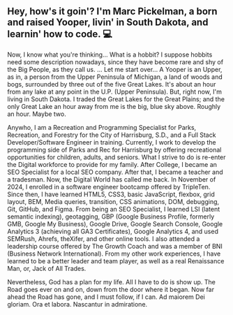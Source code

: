 ## Hey, how's it goin'? I'm Marc Pickelman, a born and raised Yooper, livin' in South Dakota, and learnin' how to code. 💻

Now, I know what you're thinking...
What is a hobbit? I suppose hobbits need some description nowadays, since they have become rare and shy of the Big People, as they call us.
... Let me start over...
A Yooper is an Upper, as in, a person from the Upper Peninsula of Michigan, a land of woods and bogs, surrounded by three out of the five Great Lakes. It's about an hour from any lake at any point in the U.P. (Upper Peninsula). But, right now, I'm living in South Dakota. I traded the Great Lakes for the Great Plains; and the only Great Lake an hour away from me is the big, blue sky above. Roughly an hour. Maybe two.

Anywho, I am a Recreation and Programming Specialist for Parks, Recreation, and Forestry for the City of Harrisburg, S.D., and a Full Stack Developer/Software Engineer in training. Currently, I work to develop the programming side of Parks and Rec for Harrisburg by offering recreational opportunities for children, adults, and seniors. What I strive to do is re-enter the Digital workforce to provide for my family. After College, I became an SEO Specialist for a local SEO company. After that, I became a teacher and a tradesman. Now, the Digital World has called me back.
In November of 2024, I enrolled in a software engineer bootcamp offered by TripleTen. Since then, I have learned HTML5, CSS3, basic JavaScript, flexbox, grid layout, BEM, Media queries, transition, CSS animations, DOM, debugging, Git, GitHub, and Figma. From being an SEO Specialist, I learned LSI (latent semantic indexing), geotagging, GBP (Google Business Profile, formerly GMB, Google My Business), Google Drive, Google Search Console, Google Analytics 3 (achieving all GA3 Certificates), Google Analytics 4, and used SEMRush, Ahrefs, theXifer, and other online tools. I also attended a leadership course offered by The Growth Coach and was a member of BNI (Business Network International). From my other work experiences, I have learned to be a better leader and team player, as well as a real Renaissance Man, or, Jack of All Trades.

Nevertheless, God has a plan for my life. All I have to do is show up.
The Road goes ever on and on, down from the door where it began. Now far ahead the Road has gone, and I must follow, if I can.
Ad maiorem Dei gloriam. Ora et labora. Nascantur in admiratione.

<!--

- 🔭 I’m currently working on finishing Sprint 4 from TripleTen.
- 🌱 I’m currently learning JavaScript.
- 👯 I’m looking to collaborate on nothing at the moment other than striving for sainthood.
- 🤔 I’m looking for help with learning to code and re-entering the Software Engineering and Digital Marketing workforce.
- 💬 Ask me about the weather, life, work, philosophy, church, Tolkien, the Midwest, pasties and poutine.
- 📫 How to reach me: (906) 322-8501 ; marcpc@att.net
- 😄 Titles: Husband, Dad, Son, Soldier of Christ, Knight of Mary. I go by many other "titles" at work, all of which I dare not type.
- ⚡ Fun fact: I'm a Yooper, eh. I like to read, write, study languages, hike in the woods, swim, spend time with my wife and kids, frequent the Sacraments, learn everything I can, &c.
-->
